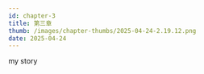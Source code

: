 ```yaml
---
id: chapter-3
title: 第三章
thumb: /images/chapter-thumbs/2025-04-24-2.19.12.png
date: 2025-04-24
---
```

my story